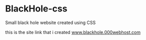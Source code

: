 # BlackHole-css
Small black hole website created using CSS 

this is the site link that i created www.blackhole.000webhost.com
